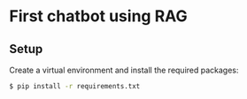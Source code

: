 # First chatbot using RAG

## Setup

Create a virtual environment and install the required packages:

```bash
$ pip install -r requirements.txt
```
